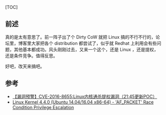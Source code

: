 [TOC]

## 前述

真的是太有意思了。前一阵子出了个 Dirty CoW 就把 Linux 搞的不行不行的，论坛里，博客里大家把各个 distribution 都尝试了，似乎就 Redhat 上利用会有些问题，其他基本都成功。风头刚刚过去，又来一个这个，还是 Linux ，还是提权，还是条件竞争。值得反思。

好吧，改天来搞吧。

## 参考

- [【漏洞预警】CVE-2016-8655:Linux内核通杀提权漏洞（21:45更新POC）](http://bobao.360.cn/learning/detail/3267.html)
- [Linux Kernel 4.4.0 (Ubuntu 14.04/16.04 x86-64) - 'AF_PACKET' Race Condition Privilege Escalation](https://www.exploit-db.com/exploits/40871/)